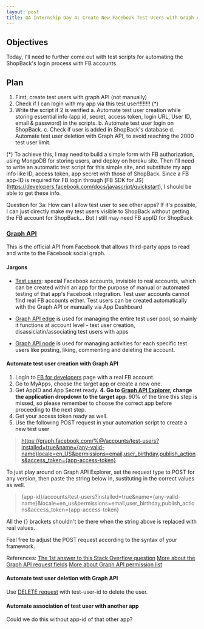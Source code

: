 ```yaml
---
layout: post
title: QA Internship Day 4: Create New Facebook Test Users with Graph API
---
```


## Objectives

Today, I'll need to further come out with test scripts for automating the ShopBack's login process with FB accounts

## Plan

1. First, create test users with graph API (not manually)
2. Check if I can login with my app via this test user!!!!!!!! (*)
3. Write the script if 2 is verified
   a. Automate test user creation while storing essential info (app id, secret, access token, login URL, User ID, email & password) in the scripts.
   b. Automate test user login on ShopBack. 
   c. Check if user is added in ShopBack's database
   d. Automate test user deletion with Graph API, to avoid reaching the 2000 test user limit.

(*) To achieve this, I may need to build a simple form with FB authorization, using MongoDB for storing users, and deploy on heroku site. Then I'll need to write an automatic test script for this simple site, and substitute my app info like ID, access token, app secret with those of ShopBack. Since a FB app-ID is required for FB login through [FB SDK for JS] (https://developers.facebook.com/docs/javascript/quickstart), I should be able to get these info.

Question for 3a: How can I allow test user to see other apps? If it's possible, I can just directly make my test users visible to ShopBack without getting the FB account for ShopBack... But I still may need FB appID for ShopBack

### [Graph API](https://developers.facebook.com/docs/graph-api)

This is the official API from Facebook that allows third-party apps to read and write to the Facebook social graph. 

#### Jargons

- [Test users](https://developers.facebook.com/docs/apps/test-users): special Facebook accounts, invisible to real accounts, which can be created within an app for the purpose of manual or automated testing of that app's Facebook integration. Test user accounts cannot find real FB accounts either. Test users can be created automatically with the Graph API or manually via App Dashboard

- [Graph API edge](https://developers.facebook.com/docs/graph-api/reference/v2.9/app/accounts/test-users) is used for managing the entire test user pool, so mainly it functions at account level - test user creation, disassiciatin/associating test users with apps

- [Graph API node](https://developers.facebook.com/docs/graph-api/reference/v2.9/test-user) is used for managing activities for each specific test users like posting, liking, commenting and deleting the account.

#### Automate test user creation with Graph API

1. Login to [FB for developers](https://developers.facebook.com/) page with a real FB account.
2. Go to MyApps, choose the target app or create a new one.
3. Get AppID and App Secret ready.
**4. Go to [Graph API Explorer](https://developers.facebook.com/tools/explorer/), change the application dropdown to the target app**. 90% of the time this step is missed, so please remember to choose the correct app before proceeding to the next step.
5. Get your access token ready as well.
6. Use the following POST request in your automation script to create a new test user

>https://graph.facebook.com/%@/accounts/test-users?installed=true&name={any-valid-name}locale=en_US&permissions=email,user_birthday,publish_actions&access_token={app-access-token}

To just play around on Graph API Explorer, set the request type to POST for any version, then paste the string below in, sustituting in the correct values as well.

>{app-id}/accounts/test-users?installed=true&name={any-valid-name}&locale=en_us&permissions=email,user_birthday,publish_actions&access_token={app-access-token}

All the {} brackets shouldn't be there when the string above is replaced with real values.

Feel free to adjust the POST request according to the syntax of your framework.

References:
[The 1st answer to this Stack Overflow question](http://stackoverflow.com/questions/24046772/how-to-add-test-friends-to-facebook-test-users-programmatically-using-facebook-i#)
[More about the Graph API request fields](https://developers.facebook.com/docs/graph-api/reference/app/accounts/test-users#publish)
[More about Graph API permission list](https://developers.facebook.com/docs/facebook-login/permissions/)


#### Automate test user deletion with Graph API
 
Use [DELETE request](https://developers.facebook.com/docs/graph-api/reference/v2.9/test-user#deleting) with test-user-id to delete the user.

#### Automate association of test user with another app

Could we do this without app-id of that other app?
